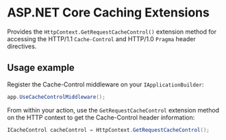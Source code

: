 # ASP.NET Core Caching Extensions

Provides the `HttpContext.GetRequestCacheControl()` extension method for accessing 
the HTTP/1.1 `Cache-Control` and HTTP/1.0 `Pragma` header directives.

## Usage example

Register the Cache-Control middleware on your `IApplicationBuilder`:

```csharp
app.UseCacheControlMiddleware();
```

From within your action, use the `GetRequestCacheControl` extension
method on the HTTP context to get the Cache-Control header information:

```csharp
ICacheControl cacheControl = HttpContext.GetRequestCacheControl();
```
